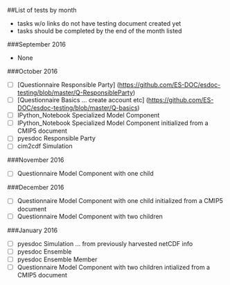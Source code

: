 ##List of tests by month
* tasks w/o links do not have testing document created yet
* tasks should be completed by the end of the month listed

###September 2016
 * None
  
###October 2016
  - [ ] [Questionnaire Responsible Party] (https://github.com/ES-DOC/esdoc-testing/blob/master/Q-ResponsibleParty)
  - [ ] [Questionnaire Basics ... create account etc] (https://github.com/ES-DOC/esdoc-testing/blob/master/Q-basics)
  - [ ] IPython_Notebook Specialized Model Component
  - [ ] IPython_Notebook Specialized Model Component initialized from a CMIP5 document
  - [ ] pyesdoc Responsible Party
  - [ ] cim2cdf Simulation 

###November 2016
  - [ ] Questionnaire Model Component with one child
  
###December 2016
  - [ ] Questionnaire Model Component with one child initialized from a CMIP5 document
  - [ ] Questionnaire Model Component with two children 

###January 2016
  - [ ] pyesdoc Simulation ... from previously harvested netCDF info
  - [ ] pyesdoc Ensemble
  - [ ] pyesdoc Ensemble Member 
  - [ ] Questionnaire Model Component with two children intialized from a CMIP5 document
